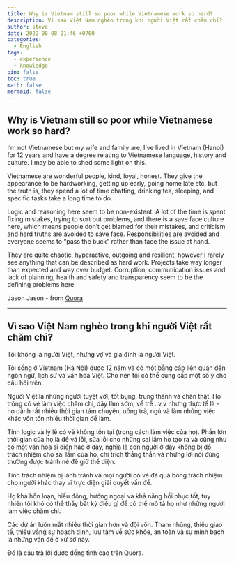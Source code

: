 ```yaml
---
title: Why is Vietnam still so poor while Vietnamese work so hard?
description: Vì sao Việt Nam nghèo trong khi người Việt rất chăm chỉ?
author: steve
date: 2022-08-08 21:46 +0700
categories:
  - English
tags:
  - experience
  - knowledge
pin: false
toc: true
math: false
mermaid: false
---
```


## Why is Vietnam still so poor while Vietnamese work so hard?
I’m not Vietnamese but my wife and family are, I’ve lived in Vietnam (Hanoi) for 12 years and have a degree relating to Vietnamese language, history and culture. I may be able to shed some light on this.

Vietnamese are wonderful people, kind, loyal, honest. They give the appearance to be hardworking, getting up early, going home late etc, but the truth is, they spend a lot of time chatting, drinking tea, sleeping, and specific tasks take a long time to do. 

Logic and reasoning here seem to be non-existent. A lot of the time is spent fixing mistakes, trying to sort out problems, and there is a save face culture here, which means people don’t get blamed for their mistakes, and criticism and hard truths are avoided to save face. Responsibilities are avoided and everyone seems to “pass the buck” rather than face the issue at hand.

They are quite chaotic, hyperactive, outgoing and resilient, however I rarely see anything that can be described as hard work. Projects take way longer than expected and way over budget. Corruption, communication issues and lack of planning, health and safety and transparency seem to be the defining problems here.

Jason Jason - from [Quora](https://www.quora.com/Why-is-Vietnam-still-so-poor-while-Vietnamese-work-so-hard/answer/Jason-Jason-1078)

----

## Vì sao Việt Nam nghèo trong khi người Việt rất chăm chỉ?
Tôi không là người Việt, nhưng vợ và gia đình là người Việt.

Tôi sống ở Vietnam (Hà Nội) được 12 năm và có một bằng cấp liên quan đến ngôn ngữ, lịch sử và văn hóa Việt. Cho nên tôi có thể cung cấp một số ý cho câu hỏi trên. 

Người Việt là những người tuyệt vời, tốt bụng, trung thành và chân thật. Họ trông có vẻ làm việc chăm chỉ, dậy làm sớm, về trễ ..v.v nhưng thực tế là - họ dành rất nhiều thời gian tám chuyện, uống trà, ngủ và làm những việc khác vốn tốn nhiều thời gian để làm.

Tính logic và lý lẽ có vẻ không tồn tại (trong cách làm việc của họ). Phần lớn thời gian của họ là để vá lỗi, sửa lỗi cho những sai lầm họ tạo ra và cũng như có một văn hóa sĩ diện hảo ở đây, nghĩa là con người ở đây không bị đổ trách nhiệm cho sai lầm của họ, chỉ trích thẳng thắn và những lời nói đúng thường được tránh né để giữ thể diện.

Tính trách nhiệm bị lảnh tránh và mọi người có vẻ đá quả bóng trách nhiệm cho người khác thay vì trực diện giải quyết vấn đề.

Họ khá hỗn loạn, hiếu động, hướng ngoại và khả năng hồi phục tốt, tuy nhiên tôi khó có thể thấy bất kỳ điều gì để có thể mô tả họ như những người làm việc chăm chỉ.

Các dự án luôn mất nhiều thời gian hơn và đội vốn. Tham nhũng, thiếu giao tế, thiếu vắng sự hoạch định, lưu tâm về sức khỏe, an toàn và sự minh bạch là những vấn đề ở xứ sở này.

Đó là câu trả lời được đồng tình cao trên Quora.